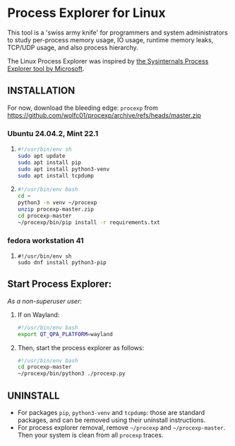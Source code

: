 # Process Explorer for Linux

This tool is a 'swiss army knife' for programmers and system administrators to study per-process memory usage, IO usage, runtime memory leaks, TCP/UDP usage, and also process hierarchy.

The Linux Process Explorer was inspired by [the Sysinternals Process Explorer tool by Microsoft](https://docs.microsoft.com/en-us/sysinternals/downloads/process-explorer).

## INSTALLATION

For now, download the bleeding edge: `procexp` from https://github.com/wolfc01/procexp/archive/refs/heads/master.zip 

### Ubuntu 24.04.2, Mint 22.1

1. ```sh
   #!/usr/bin/env sh
   sudo apt update
   sudo apt install pip
   sudo apt install python3-venv
   sudo apt install tcpdump
   ```

1. ```bash
   #!/usr/bin/env bash
   cd ~
   python3 -m venv ~/procexp
   unzip procexp-master.zip 
   cd procexp-master
   ~/procexp/bin/pip install -r requirements.txt
   ```

### fedora workstation 41
1. ```
   #!/usr/bin/env sh
   sudo dnf install python3-pip
   ```   

## Start Process Explorer: 

_As a non-superuser user:_

1. If on Wayland:

   ```bash
   #!/usr/bin/env bash
   export QT_QPA_PLATFORM=wayland
   ```

1. Then, start the process explorer as follows:

   ```bash
   #!/usr/bin/env bash
   cd procexp-master
   ~/procexp/bin/python3 ./procexp.py
   ```

## UNINSTALL

- For packages `pip`, `python3-venv` and `tcpdump`: those are standard packages, and can be removed using their uninstall instructions.
- For process explorer removal, remove `~/procexp` and `~/procexp-master`. Then your system is clean from all `procexp` traces.
